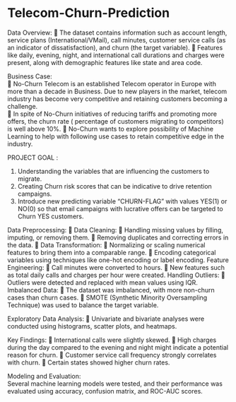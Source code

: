 # Telecom-Churn-Prediction
Data Overview: 
 The dataset contains information such as account length, service plans 
(International/VMail), call minutes, customer service calls (as an indicator of 
dissatisfaction), and churn (the target variable). 
 Features like daily, evening, night, and international call durations and charges were 
present, along with demographic features like state and area code. 
 
Business Case:  
 No-Churn Telecom is an established Telecom operator in Europe with more than a decade in 
Business. Due to new players in the market, telecom industry has become very competitive and 
retaining customers becoming a challenge.  
 In spite of No-Churn initiatives of reducing tariffs and promoting more offers, the churn rate ( 
percentage of customers migrating to competitors) is well above 10%. 
  No-Churn wants to explore possibility of Machine Learning to help with following use cases to 
retain competitive edge in the industry. 
 
 
PROJECT  GOAL :  
1. Understanding the variables that are influencing the customers to migrate. 
2. Creating Churn risk scores that can be indicative to drive retention campaigns.  
3. Introduce new predicting variable “CHURN-FLAG” with values YES(1) or NO(0) so that 
email campaigns with lucrative offers can be targeted to Churn YES customers. 
 
Data Preprocessing: 
  Data Cleaning: 
 Handling missing values by filling, imputing, or removing them. 
 Removing duplicates and correcting errors in the data. 
  Data Transformation: 
 Normalizing or scaling numerical features to bring them into a comparable range. 
 Encoding categorical variables using techniques like one-hot encoding or label 
encoding. 
Feature Engineering: 
 Call minutes were converted to hours. 
 New features such as total daily calls and charges per hour were created. 
Handling Outliers: 
 Outliers were detected and replaced with mean values using IQR. 
Imbalanced Data: 
 The dataset was imbalanced, with more non-churn cases than churn cases. 
 SMOTE (Synthetic Minority Oversampling Technique) was used to balance the target 
variable. 
 
Exploratory Data Analysis: 
 Univariate and bivariate analyses were conducted using histograms, scatter plots, and 
heatmaps. 
 
Key Findings: 
 International calls were slightly skewed. 
 High charges during the day compared to the evening and night might indicate a potential 
reason for churn. 
 Customer service call frequency strongly correlates with churn. 
 Certain states showed higher churn rates. 
 
Modeling and Evaluation:  
Several machine learning models were tested, and their performance was evaluated using 
accuracy, confusion matrix, and ROC-AUC scores. 

